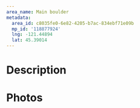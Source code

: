 ```yaml
---
area_name: Main boulder
metadata:
  area_id: c8035fe0-6e82-4205-b7ac-834ebf71e09b
  mp_id: '118877924'
  lng: -121.44894
  lat: 45.39014
---
```

# Description

# Photos

